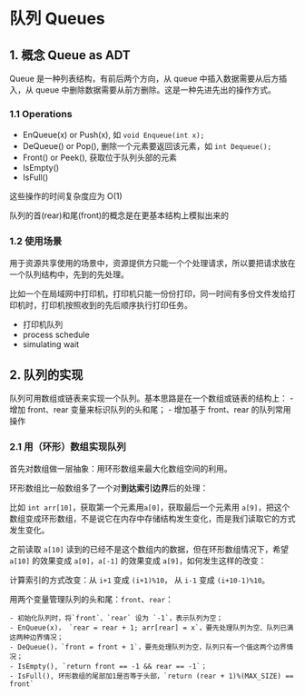 # 队列 Queues

## 1. 概念 Queue as ADT

Queue 是一种列表结构，有前后两个方向，从 queue 中插入数据需要从后方插入，从 queue 中删除数据需要从前方删除。这是一种先进先出的操作方式。

### 1.1 Operations

- EnQueue(x) or Push(x), 如 `void Enqueue(int x);`
- DeQueue() or Pop(), 删除一个元素要返回该元素，如 `int Dequeue();`
- Front() or Peek(), 获取位于队列头部的元素
- IsEmpty()
- IsFull()

这些操作的时间复杂度应为 O(1)


队列的首(rear)和尾(front)的概念是在更基本结构上模拟出来的

### 1.2 使用场景

用于资源共享使用的场景中，资源提供方只能一个个处理请求，所以要把请求放在一个队列结构中，先到的先处理。

比如一个在局域网中打印机，打印机只能一份份打印，同一时间有多份文件发给打印机时，打印机按照收到的先后顺序执行打印任务。

- 打印机队列
- process schedule
- simulating wait

## 2. 队列的实现

队列可用数组或链表来实现一个队列。基本思路是在一个数组或链表的结构上：
	- 增加 front、rear 变量来标识队列的头和尾；
	- 增加基于 front、rear 的队列常用操作



### 2.1 用（环形）数组实现队列

首先对数组做一层抽象：用环形数组来最大化数组空间的利用。

环形数组比一般数组多了一个对**到达索引边界**后的处理：

比如 `int arr[10]`，获取第一个元素用`a[0]`，获取最后一个元素用 `a[9]`，把这个数组变成环形数组，不是说它在内存中存储结构发生变化，而是我们读取它的方式发生变化。

之前读取 `a[10]` 读到的已经不是这个数组内的数据，但在环形数组情况下，希望 `a[10]` 的效果变成 `a[0]`，`a[-1]` 的效果变成 `a[9]`，如何发生这样的改变：

计算索引的方式改变：从 `i+1` 变成 `(i+1)%10`， 从 `i-1` 变成 `(i+10-1)%10`。

用两个变量管理队列的头和尾：`front`、`rear`：

	- 初始化队列时，将`front`、`rear` 设为 `-1`，表示队列为空；
	- EnQueue(x)， `rear = rear + 1; arr[rear] = x`，要先处理队列为空、队列已满这两种边界情况；
	- DeQueue()，`front = front + 1`，要先处理队列为空，队列只有一个值这两个边界情况；
	- IsEmpty(), `return front == -1 && rear == -1`；
	- IsFull(), 环形数组的尾部加1是否等于头部，`return (rear + 1)%(MAX_SIZE) == front`











